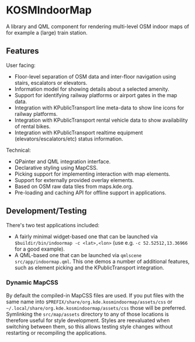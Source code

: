 # KOSMIndoorMap

A library and QML component for rendering multi-level OSM indoor maps of for example
a (large) train station.

## Features

User facing:
* Floor-level separation of OSM data and inter-floor navigation using stairs, escalators or elevators.
* Information model for showing details about a selected amenity.
* Support for identifying railway platforms or airport gates in the map data.
* Integration with KPublicTransport line meta-data to show line icons for railway platforms.
* Integration with KPublicTransport rental vehicle data to show availability of rental bikes.
* Integration with KPublicTransport realtime equipment (elevators/escalators/etc) status information.

Technical:
* QPainter and QML integration interface.
* Declarative styling using MapCSS.
* Picking support for implementing interaction with map elements.
* Support for externally provided overlay elements.
* Based on OSM raw data tiles from maps.kde.org.
* Pre-loading and caching API for offline support in applications.

## Development/Testing

There's two test applications included:
- A fairly minimal widget-based one that can be launched via `$buildir/bin/indoormap -c <lat>,<lon>`
  (use e.g. `-c 52.52512,13.36966` for a good example).
- A QML-based one that can be launched via `qmlscene src/app/indoormap.qml`. This one demos a number
  of additional features, such as element picking and the KPublicTransport integration.

### Dynamic MapCSS

By default the compiled-in MapCSS files are used. If you put files with the same name into
`$PREFIX/share/org.kde.kosmindoormap/assets/css` or `~/.local/share/org.kde.kosmindoormap/assets/css`
those will be preferred. Symlinking the `src/map/assets` directory to any of those locations is therefore
useful for style development. Styles are reevaluated when switching between them, so this allows testing
style changes without restarting or recompiling the applications.
